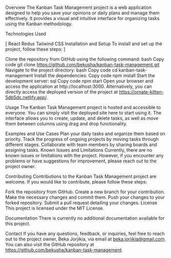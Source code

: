 
Overview
The Kanban Task Management project is a web application designed to help you save your opinions or daily plans and manage them effectively. It provides a visual and intuitive interface for organizing tasks using the Kanban methodology.

Technologies Used

[ React
Redux
Tailwind CSS
Installation and Setup
To install and set up the project, follow these steps: ]

Clone the repository from GitHub using the following command:
bash
Copy code
git clone https://github.com/bekusha/kanban-task-management.git
Navigate to the project directory:
bash
Copy code
cd kanban-task-management
Install the dependencies:
Copy code
npm install
Start the development server:
sql
Copy code
npm start
Open your browser and access the application at http://localhost:3000.
Alternatively, you can directly access the deployed version of the project at https://ornate-kitten-5db5dc.netlify.app/.

Usage
The Kanban Task Management project is hosted and accessible to everyone. You can simply visit the deployed site here to start using it. The interface allows you to create, update, and delete tasks, as well as move them between columns using drag and drop functionality.

Examples and Use Cases
Plan your daily tasks and organize them based on priority.
Track the progress of ongoing projects by moving tasks through different stages.
Collaborate with team members by sharing boards and assigning tasks.
Known Issues and Limitations
Currently, there are no known issues or limitations with the project. However, if you encounter any problems or have suggestions for improvement, please reach out to the project owner.

Contributing
Contributions to the Kanban Task Management project are welcome. If you would like to contribute, please follow these steps:

Fork the repository from GitHub.
Create a new branch for your contribution.
Make the necessary changes and commit them.
Push your changes to your forked repository.
Submit a pull request detailing your changes.
License
This project is licensed under the MIT License.

Documentation
There is currently no additional documentation available for this project.

Contact
If you have any questions, feedback, or inquiries, feel free to reach out to the project owner, Beka Jorjikia, via email at beka.jorjikia@gmail.com. You can also visit the GitHub repository at https://github.com/bekusha/kanban-task-management.